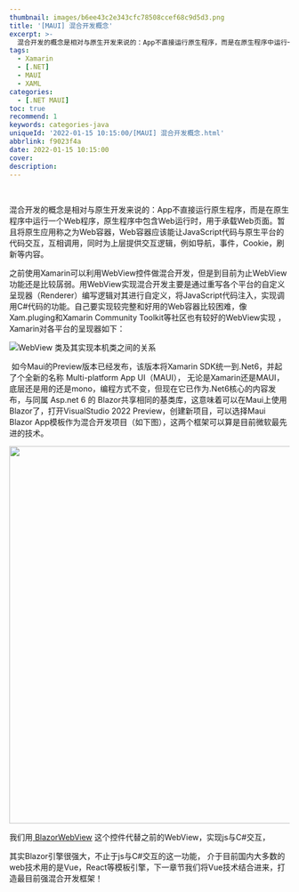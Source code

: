 ```yaml
---
thumbnail: images/b6ee43c2e343cfc78508ccef68c9d5d3.png
title: '[MAUI] 混合开发概念'
excerpt: >-
  混合开发的概念是相对与原生开发来说的：App不直接运行原生程序，而是在原生程序中运行一个Web程序，原生程序中包含Web运行时，用于承载Web页面。暂且将原生应用称之为Web容器，Web容器应该能让JavaScript代码与原生平台的代码交互，互相调用，同时为上层提供交互逻辑，例如导航，事件，Cookie，刷新等内容。之前使用Xamarin可以利用WebView控件做混合开发，但是到目前为止WebView功能还是比较孱弱。用WebView实现混合开发主要是通过重写各个平台的自定义呈现器（Renderer
tags:
  - Xamarin
  - [.NET]
  - MAUI
  - XAML
categories:
  - [.NET MAUI]
toc: true
recommend: 1
keywords: categories-java
uniqueId: '2022-01-15 10:15:00/[MAUI] 混合开发概念.html'
abbrlink: f9023f4a
date: 2022-01-15 10:15:00
cover:
description:
---
```

<p><span data-cke-copybin-start="1"><span data-cke-copybin-start="1">​</span></span></p><p>混合开发的概念是相对与原生开发来说的：App不直接运行原生程序，而是在原生程序中运行一个Web程序，原生程序中包含Web运行时，用于承载Web页面。暂且将原生应用称之为Web容器，Web容器应该能让JavaScript代码与原生平台的代码交互，互相调用，同时为上层提供交互逻辑，例如导航，事件，Cookie，刷新等内容。</p><p>之前使用Xamarin可以利用WebView控件做混合开发，但是到目前为止WebView功能还是比较孱弱。用WebView实现混合开发主要是通过重写各个平台的自定义呈现器（Renderer）编写逻辑对其进行自定义，将JavaScript代码注入，实现调用C#代码的功能。自己要实现较完整和好用的Web容器比较困难，像Xam.pluging和Xamarin Community Toolkit等社区也有较好的WebView实现 ，Xamarin对各平台的呈现器如下：</p><div class="cke_widget_wrapper cke_widget_block cke_widget_image cke_image_nocaption cke_widget_selected" data-cke-display-name="图像" data-cke-filter="off" data-cke-widget-id="2" data-cke-widget-wrapper="1">
<p class="cke_widget_element" data-cke-widget-data="%7B%22hasCaption%22%3Afalse%2C%22src%22%3A%22https%3A%2F%2Fimg-blog.csdnimg.cn%2Fimg_convert%2Fb6ee43c2e343cfc78508ccef68c9d5d3.png%22%2C%22alt%22%3A%22WebView%20%E7%B1%BB%E5%8F%8A%E5%85%B6%E5%AE%9E%E7%8E%B0%E6%9C%AC%E6%9C%BA%E7%B1%BB%E4%B9%8B%E9%97%B4%E7%9A%84%E5%85%B3%E7%B3%BB%22%2C%22width%22%3A%22%22%2C%22height%22%3A%22%22%2C%22lock%22%3Atrue%2C%22align%22%3A%22center%22%2C%22classes%22%3Anull%7D" data-cke-widget-keep-attr="0" data-cke-widget-upcasted="1" data-widget="image"><span class="cke_image_resizer_wrapper"><img alt="WebView 类及其实现本机类之间的关系" data-cke-saved-src="https://img-blog.csdnimg.cn/img_convert/b6ee43c2e343cfc78508ccef68c9d5d3.png" src="b6ee43c2e343cfc78508ccef68c9d5d3.png"/><span class="cke_image_resizer" title="点击并拖拽以改变尺寸">​</span></span></p>
</div><p> 如今Maui的Preview版本已经发布，该版本将Xamarin SDK统一到.Net6，并起了个全新的名称 Multi-platform App UI（MAUI）， 无论是Xamarin还是MAUI，底层还是用的还是mono，编程方式不变，但现在它已作为.Net6核心的内容发布，与同属 Asp.net 6 的 Blazor共享相同的基类库，这意味着可以在Maui上使用Blazor了，打开VisualStudio 2022 Preview，创建新项目，可以选择Maui Blazor App模板作为混合开发项目（如下图），这两个框架可以算是目前微软最先进的技术。</p><p><span class="cke_widget_wrapper cke_widget_inline cke_widget_image cke_image_nocaption cke_widget_selected" data-cke-display-name="图像" data-cke-filter="off" data-cke-widget-id="1" data-cke-widget-wrapper="1"><img alt="" class="cke_widget_element" data-cke-saved-src="https://img-blog.csdnimg.cn/2d59e3cfe88e451f95bb4f33d6fd3de9.png?x-oss-process=image/watermark,type_d3F5LXplbmhlaQ,shadow_50,text_Q1NETiBA5p6X5pmTbHg=,size_20,color_FFFFFF,t_70,g_se,x_16" data-cke-widget-data="%7B%22hasCaption%22%3Afalse%2C%22src%22%3A%22https%3A%2F%2Fimg-blog.csdnimg.cn%2F2d59e3cfe88e451f95bb4f33d6fd3de9.png%3Fx-oss-process%3Dimage%2Fwatermark%2Ctype_d3F5LXplbmhlaQ%2Cshadow_50%2Ctext_Q1NETiBA5p6X5pmTbHg%3D%2Csize_20%2Ccolor_FFFFFF%2Ct_70%2Cg_se%2Cx_16%22%2C%22alt%22%3A%22%22%2C%22width%22%3A%221026%22%2C%22height%22%3A%22679%22%2C%22lock%22%3Atrue%2C%22align%22%3A%22none%22%2C%22classes%22%3Anull%7D" data-cke-widget-keep-attr="0" data-cke-widget-upcasted="1" data-widget="image" height="679" src="2d59e3cfe88e451f95bb4f33d6fd3de9.png" width="1026"/></span></p><p>我们用<span class="cke_widget_wrapper cke_widget_inline cke_widget_csdnlink cke_widget_selected" data-cke-display-name="a" data-cke-filter="off" data-cke-widget-id="0" data-cke-widget-wrapper="1"><a class="cke_widget_editable cke_widget_element" data-cke-enter-mode="2" data-cke-saved-href="https://github.com/dotnet/maui/tree/main/src/BlazorWebView" data-cke-widget-data="%7B%22url%22%3A%22https%3A%2F%2Fgithub.com%2Fdotnet%2Fmaui%2Ftree%2Fmain%2Fsrc%2FBlazorWebView%22%2C%22text%22%3A%22%C2%A0BlazorWebView%22%2C%22desc%22%3A%22%22%2C%22icon%22%3A%22https%3A%2F%2Fcsdnimg.cn%2Frelease%2Fblog_editor_html%2Frelease1.9.5%2Fckeditor%2Fplugins%2FCsdnLink%2Ficons%2Ficon-default.png%3Ft%3DLA92%22%2C%22isCard%22%3Afalse%2C%22hasResquest%22%3Atrue%2C%22iconDefault%22%3A%22https%3A%2F%2Fcsdnimg.cn%2Frelease%2Fblog_editor_html%2Frelease1.9.7%2Fckeditor%2Fplugins%2FCsdnLink%2Ficons%2Ficon-default.png%3Ft%3DLBL2%22%2C%22id%22%3A%22f2VIeU-1642212876488%22%2C%22classes%22%3Anull%7D" data-cke-widget-editable="text" data-cke-widget-keep-attr="0" data-cke-widget-upcasted="1" data-link-icon="https://csdnimg.cn/release/blog_editor_html/release1.9.5/ckeditor/plugins/CsdnLink/icons/icon-default.png?t=LA92" data-link-title=" BlazorWebView" data-widget="csdnlink" href="https://github.com/dotnet/maui/tree/main/src/BlazorWebView" title=" BlazorWebView"> BlazorWebView</a> 这个控件代替之前的WebView，实现js与C#交互，</span></p><p>其实Blazor引擎很强大，不止于js与C#交互的这一功能， 介于目前国内大多数的web技术用的是Vue，React等模板引擎，下一章节我们将Vue技术结合进来，打造最目前强混合开发框架！</p><p><span data-cke-copybin-start="1"><span data-cke-copybin-end="1">​</span></span></p>